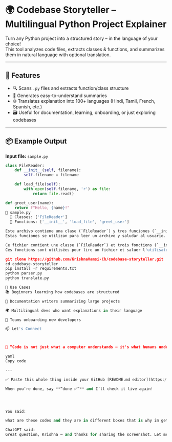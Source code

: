 # 🌍 Codebase Storyteller – Multilingual Python Project Explainer

Turn any Python project into a structured story – in the language of your choice!  
This tool analyzes code files, extracts classes & functions, and summarizes them in natural language with optional translation.

---

## 🧠 Features

- 🔍 Scans `.py` files and extracts function/class structure  
- 📖 Generates easy-to-understand summaries  
- 🌐 Translates explanation into 100+ languages (Hindi, Tamil, French, Spanish, etc.)  
- 🗃️ Useful for documentation, learning, onboarding, or just exploring codebases  

---

## 📦 Example Output

**Input file:** `sample.py`

```python
class FileReader:
    def __init__(self, filename):
        self.filename = filename

    def load_file(self):
        with open(self.filename, 'r') as file:
            return file.read()

def greet_user(name):
    return f"Hello, {name}!"
📄 sample.py  
  🔹 Classes: ['FileReader']  
  🔹 Functions: ['__init__', 'load_file', 'greet_user']

Este archivo contiene una clase (`FileReader`) y tres funciones (`__init__`, `load_file`, `greet_user`).
Estas funciones se utilizan para leer un archivo y saludar al usuario.

Ce fichier contient une classe (`FileReader`) et trois fonctions (`__init__`, `load_file`, `greet_user`).
Ces fonctions sont utilisées pour lire un fichier et saluer l'utilisateur.

git clone https://github.com/KrishnaVamsi-Ch/codebase-storyteller.git
cd codebase-storyteller
pip install -r requirements.txt
python parser.py
python translate.py

🧭 Use Cases
📚 Beginners learning how codebases are structured

🧪 Documentation writers summarizing large projects

🌍 Multilingual devs who want explanations in their language

👥 Teams onboarding new developers

📫 Let's Connect



🧠 “Code is not just what a computer understands — it's what humans understand too.”

yaml
Copy code

---

✅ Paste this whole thing inside your GitHub [README.md editor](https://github.com/KrishnaVamsi-Ch/codebase-storyteller/edit/main/README.md), then click **Commit changes**.

When you’re done, say **“done ✅”** and I’ll check it live again!




You said:

what are these codes and they are in different boxes that is why im getting confued

ChatGPT said:
Great question, Krishna — and thanks for sharing the screenshot. Let me clarify everything simply:
